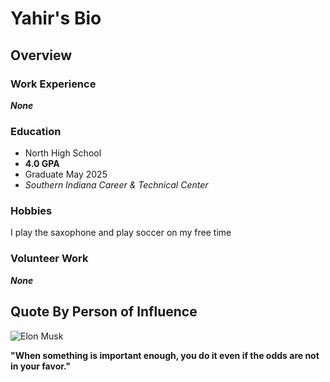# Yahir's Bio

## Overview

### Work Experience
***_None_***
### Education
- North High School
- **4.0 GPA**
- Graduate May 2025
- *_Southern Indiana Career & Technical Center_*

### Hobbies
I play the saxophone and play soccer on my free time

### Volunteer Work
***_None_***
## Quote By Person of Influence
![Elon Musk](https://github.com/yahirmendoza234/AboutMe01/assets/146846009/83afa8a5-068a-4de3-96b4-31ce898e781b)

**"When something is important enough, you do it even if the odds are not in your favor."**
